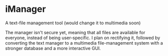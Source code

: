 # iManager
A text-file management tool (would change it to multimedia soon)


The manager isn't secure yet, meaning that all files are available for everyone, instead of being user-specific. I plan on rectifying it, followed by converting the text manager to a multimedia file-management system with a stronger database and a more interactive GUI.

